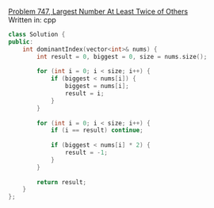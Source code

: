 [Problem 747, Largest Number At Least Twice of Others](https://leetcode.com/problems/largest-number-at-least-twice-of-others/)  
Written in: cpp
~~~cpp
class Solution {
public:
    int dominantIndex(vector<int>& nums) {
        int result = 0, biggest = 0, size = nums.size();
        
        for (int i = 0; i < size; i++) {
            if (biggest < nums[i]) {
                biggest = nums[i];
                result = i;
            }
        }
        
        for (int i = 0; i < size; i++) {
            if (i == result) continue;
            
            if (biggest < nums[i] * 2) {
                result = -1;
            }
        }
        
        return result;
    }
};
~~~